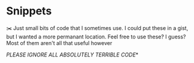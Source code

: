 # Snippets
✂️ Just small bits of code that I sometimes use. I could put these in a gist, but I wanted a more permanant location. Feel free to use these? I guess? Most of them aren't all that useful however

*PLEASE IGNORE ALL ABSOLUTELY TERRIBLE CODE**

